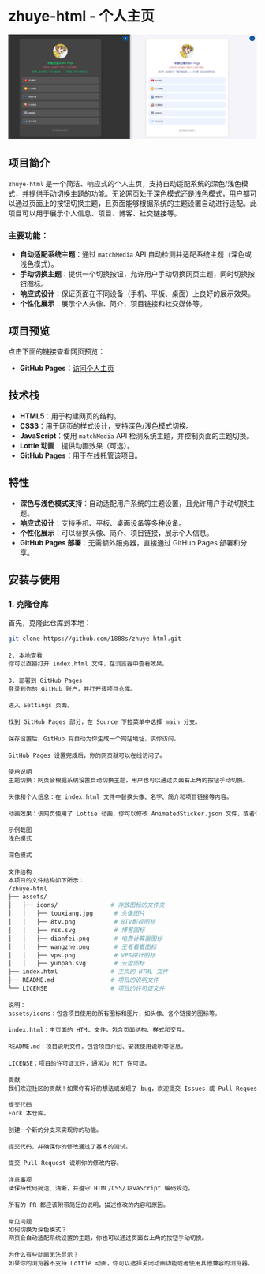 # zhuye-html - 个人主页
![我的图片](/assets/icons/README.png)

## 项目简介
`zhuye-html` 是一个简洁、响应式的个人主页，支持自动适配系统的深色/浅色模式，并提供手动切换主题的功能。无论网页处于深色模式还是浅色模式，用户都可以通过页面上的按钮切换主题，且页面能够根据系统的主题设置自动进行适配。此项目可以用于展示个人信息、项目、博客、社交链接等。

### 主要功能：
- **自动适配系统主题**：通过 `matchMedia` API 自动检测并适配系统主题（深色或浅色模式）。
- **手动切换主题**：提供一个切换按钮，允许用户手动切换网页主题，同时切换按钮图标。
- **响应式设计**：保证页面在不同设备（手机、平板、桌面）上良好的展示效果。
- **个性化展示**：展示个人头像、简介、项目链接和社交媒体等。

## 项目预览

点击下面的链接查看网页预览：

- **GitHub Pages**：[访问个人主页](https://1888s.github.io/zhuye-html/)

## 技术栈

- **HTML5**：用于构建网页的结构。
- **CSS3**：用于网页的样式设计，支持深色/浅色模式切换。
- **JavaScript**：使用 `matchMedia` API 检测系统主题，并控制页面的主题切换。
- **Lottie 动画**：提供动画效果（可选）。
- **GitHub Pages**：用于在线托管该项目。

## 特性

- **深色与浅色模式支持**：自动适配用户系统的主题设置，且允许用户手动切换主题。
- **响应式设计**：支持手机、平板、桌面设备等多种设备。
- **个性化展示**：可以替换头像、简介、项目链接，展示个人信息。
- **GitHub Pages 部署**：无需额外服务器，直接通过 GitHub Pages 部署和分享。

## 安装与使用

### 1. 克隆仓库

首先，克隆此仓库到本地：
```bash
git clone https://github.com/1888s/zhuye-html.git

2. 本地查看
你可以直接打开 index.html 文件，在浏览器中查看效果。

3. 部署到 GitHub Pages
登录到你的 GitHub 账户，并打开该项目仓库。

进入 Settings 页面。

找到 GitHub Pages 部分，在 Source 下拉菜单中选择 main 分支。

保存设置后，GitHub 将自动为你生成一个网站地址，供你访问。

GitHub Pages 设置完成后，你的网页就可以在线访问了。

使用说明
主题切换：网页会根据系统设置自动切换主题，用户也可以通过页面右上角的按钮手动切换。

头像和个人信息：在 index.html 文件中替换头像、名字、简介和项目链接等内容。

动画效果：该网页使用了 Lottie 动画，你可以修改 AnimatedSticker.json 文件，或者使用你自己的 Lottie 动画。

示例截图
浅色模式

深色模式

文件结构
本项目的文件结构如下所示：
/zhuye-html
├── assets/
│   ├── icons/               # 存放图标的文件夹
│   │   ├── touxiang.jpg      # 头像图片
│   │   ├── 8tv.png           # 8TV影视图标
│   │   ├── rss.svg           # 博客图标
│   │   ├── dianfei.png       # 电费计算器图标
│   │   ├── wangzhe.png       # 王者看看图标
│   │   ├── vps.png           # VPS探针图标
│   │   ├── yunpan.svg        # 云盘图标
├── index.html               # 主页的 HTML 文件
├── README.md                # 项目的说明文件
└── LICENSE                  # 项目的许可证文件

说明：
assets/icons：包含项目使用的所有图标和图片，如头像、各个链接的图标等。

index.html：主页面的 HTML 文件，包含页面结构、样式和交互。

README.md：项目说明文件，包含项目介绍、安装使用说明等信息。

LICENSE：项目的许可证文件，通常为 MIT 许可证。

贡献
我们欢迎社区的贡献！如果你有好的想法或发现了 bug，欢迎提交 Issues 或 Pull Requests。

提交代码
Fork 本仓库。

创建一个新的分支来实现你的功能。

提交代码，并确保你的修改通过了基本的测试。

提交 Pull Request 说明你的修改内容。

注意事项
请保持代码简洁、清晰，并遵守 HTML/CSS/JavaScript 编码规范。

所有的 PR 都应该附带简短的说明，描述修改的内容和原因。

常见问题
如何切换为深色模式？
网页会自动适配系统设置的主题，你也可以通过页面右上角的按钮手动切换。

为什么有些动画无法显示？
如果你的浏览器不支持 Lottie 动画，你可以选择关闭动画功能或者使用其他兼容的浏览器。

